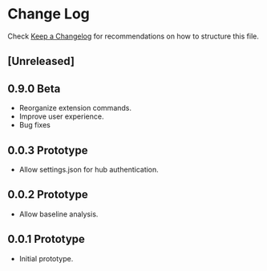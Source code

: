 # Change Log

Check [Keep a Changelog](http://keepachangelog.com/) for recommendations on how to structure this file.

## [Unreleased]

## 0.9.0 Beta
* Reorganize extension commands.
* Improve user experience.
* Bug fixes

## 0.0.3 Prototype
* Allow settings.json for hub authentication.

## 0.0.2 Prototype
* Allow baseline analysis.

## 0.0.1 Prototype
* Initial prototype.
